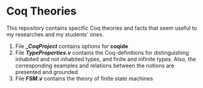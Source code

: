 # Coq Theories

This repository contains specific Coq theories and facts that seem useful to my researches and my students' ones.

1. File ***_CoqProject*** contains options for **coqide**
1. File ***TypeProperties.v*** contains the Coq-definitions for distinguishing inhabited and not inhabited types, and finite and infinite types.
Also, the corresponding examples and relations between the notions are presented and grounded.
1. File ***FSM.v*** contains the theory of finite state machines
